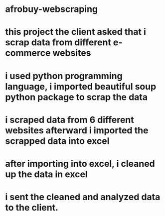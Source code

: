 # afrobuy-webscraping
# this project the client asked that i scrap data from different e-commerce websites
# i used python programming language, i imported beautiful soup python package to scrap the data
# i scraped data from 6 different websites afterward i imported the scrapped data into excel
# after importing into excel, i cleaned up the data in excel
# i sent the cleaned and analyzed data to the client.
